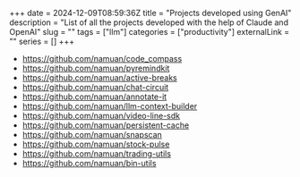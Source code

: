 +++ 
date = 2024-12-09T08:59:36Z
title = "Projects developed using GenAI"
description = "List of all the projects developed with the help of Claude and OpenAI"
slug = "" 
tags = ["llm"]
categories = ["productivity"]
externalLink = ""
series = []
+++

* https://github.com/namuan/code_compass
* https://github.com/namuan/pyremindkit
* https://github.com/namuan/active-breaks
* https://github.com/namuan/chat-circuit
* https://github.com/namuan/annotate-it
* https://github.com/namuan/llm-context-builder
* https://github.com/namuan/video-line-sdk
* https://github.com/namuan/persistent-cache
* https://github.com/namuan/snapscan
* https://github.com/namuan/stock-pulse
* https://github.com/namuan/trading-utils
* https://github.com/namuan/bin-utils
